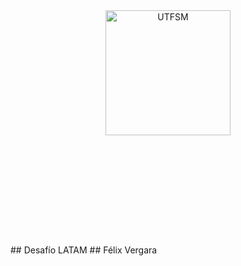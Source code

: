 <header>
<img src="https://upload.wikimedia.org/wikipedia/commons/f/fe/Latam-logo_-v_%28Indigo%29.svg" width=200 alt="UTFSM" align="center"/>
</header>
</br></br></br></br></br>

</br>
</br>
## Desafío LATAM
## Félix Vergara
